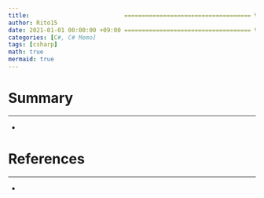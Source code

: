 ```yaml
---
title:                           ==================================== 변경!
author: Rito15
date: 2021-01-01 00:00:00 +09:00 ==================================== 변경!
categories: [C#, C# Memo]
tags: [csharp]
math: true
mermaid: true
---
```


# Summary
---
- 

# References
---
- 